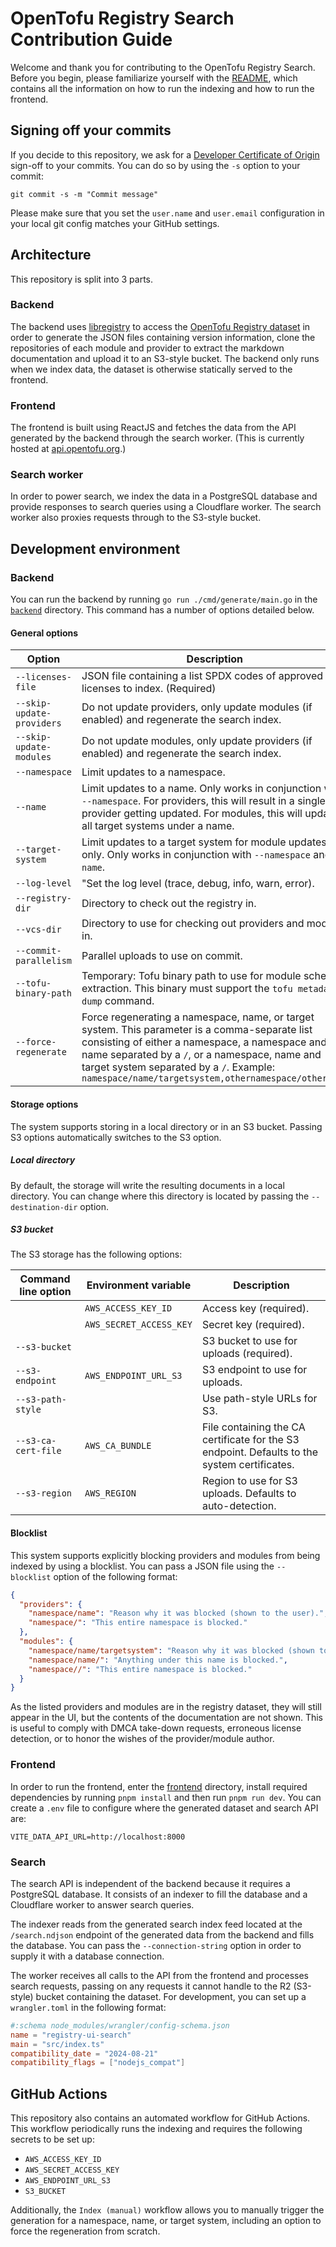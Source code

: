 # OpenTofu Registry Search Contribution Guide

Welcome and thank you for contributing to the OpenTofu Registry Search. Before you begin, please familiarize yourself with the [README](README.md), which contains all the information on how to run the indexing and how to run the frontend.

## Signing off your commits

If you decide to this repository, we ask for a [Developer Certificate of Origin](https://developercertificate.org/) sign-off to your commits. You can do so by using the `-s` option to your commit:

```
git commit -s -m "Commit message"
```

Please make sure that you set the `user.name` and `user.email` configuration in your local git config matches your GitHub settings.

## Architecture

This repository is split into 3 parts.

### Backend

The backend uses [libregistry](https://github.com/opentofu/libregistry) to access the [OpenTofu Registry dataset](https://github.com/opentofu/registry) in order to generate the JSON files containing version information, clone the repositories of each module and provider to extract the markdown documentation and upload it to an S3-style bucket. The backend only runs when we index data, the dataset is otherwise statically served to the frontend.

### Frontend

The frontend is built using ReactJS and fetches the data from the API generated by the backend through the search worker. (This is currently hosted at [api.opentofu.org](https://api.opentofu.org/).)

### Search worker

In order to power search, we index the data in a PostgreSQL database and provide responses to search queries using a Cloudflare worker. The search worker also proxies requests through to the S3-style bucket.

## Development environment

### Backend

You can run the backend by running `go run ./cmd/generate/main.go` in the [`backend`](backend) directory. This command
has a number of options detailed below.

#### General options

| Option                    | Description                                                                                                                                                                                                                                                                                             |
|---------------------------|---------------------------------------------------------------------------------------------------------------------------------------------------------------------------------------------------------------------------------------------------------------------------------------------------------|
| `--licenses-file`         | JSON file containing a list SPDX codes of approved licenses to index. (Required)                                                                                                                                                                                                                        |                                                                                                                                                                                                                       |
| `--skip-update-providers` | Do not update providers, only update modules (if enabled) and regenerate the search index.                                                                                                                                                                                                              |
| `--skip-update-modules`   | Do not update modules, only update providers (if enabled) and regenerate the search index.                                                                                                                                                                                                              |
| `--namespace`             | Limit updates to a namespace.                                                                                                                                                                                                                                                                           |
| `--name`                  | Limit updates to a name. Only works in conjunction with `--namespace`. For providers, this will result in a single provider getting updated. For modules, this will update all target systems under a name.                                                                                             |
| `--target-system`         | Limit updates to a target system for module updates only. Only works in conjunction with `--namespace` and `--name`.                                                                                                                                                                                    |
| `--log-level`             | "Set the log level (trace, debug, info, warn, error).                                                                                                                                                                                                                                                   |
| `--registry-dir`          | Directory to check out the registry in.                                                                                                                                                                                                                                                                 |
| `--vcs-dir`               | Directory to use for checking out providers and modules in.                                                                                                                                                                                                                                             |
| `--commit-parallelism`    | Parallel uploads to use on commit.                                                                                                                                                                                                                                                                      |
| `--tofu-binary-path`      | Temporary: Tofu binary path to use for module schema extraction. This binary must support the `tofu metadata dump` command.                                                                                                                                                                             |
| `--force-regenerate`      | Force regenerating a namespace, name, or target system. This parameter is a comma-separate list consisting of either a namespace, a namespace and a name separated by a `/`, or a namespace, name and target system separated by a `/`. Example: `namespace/name/targetsystem,othernamespace/othername` |

#### Storage options

The system supports storing in a local directory or in an S3 bucket. Passing S3 options automatically switches to the
S3 option.

##### Local directory

By default, the storage will write the resulting documents in a local directory. You can change where this directory
is located by passing the `--destination-dir` option.

##### S3 bucket

The S3 storage has the following options:

| Command line option | Environment variable    | Description                                                                                  |
|---------------------|-------------------------|----------------------------------------------------------------------------------------------|
|                     | `AWS_ACCESS_KEY_ID`     | Access key (required).                                                                       |
|                     | `AWS_SECRET_ACCESS_KEY` | Secret key (required).                                                                       |
| `--s3-bucket`       |                         | S3 bucket to use for uploads (required).                                                     |
| `--s3-endpoint`     | `AWS_ENDPOINT_URL_S3`   | S3 endpoint to use for uploads.                                                              |
| `--s3-path-style`   |                         | Use path-style URLs for S3.                                                                  |
| `--s3-ca-cert-file` | `AWS_CA_BUNDLE`         | File containing the CA certificate for the S3 endpoint. Defaults to the system certificates. |
| `--s3-region`       | `AWS_REGION`            | Region to use for S3 uploads. Defaults to auto-detection.                                    |

#### Blocklist

This system supports explicitly blocking providers and modules from being indexed by using a blocklist. You can pass a JSON file using the `--blocklist` option of the following format:

```json
{
  "providers": {
    "namespace/name": "Reason why it was blocked (shown to the user).",
    "namespace/": "This entire namespace is blocked."
  },
  "modules": {
    "namespace/name/targetsystem": "Reason why it was blocked (shown to the user).",
    "namespace/name/": "Anything under this name is blocked.",
    "namespace//": "This entire namespace is blocked."
  }
}
```

As the listed providers and modules are in the registry dataset, they will still appear in the UI, but the contents of
the documentation are not shown. This is useful to comply with DMCA take-down requests, erroneous license detection, or
to honor the wishes of the provider/module author.

### Frontend

In order to run the frontend, enter the [frontend](frontend) directory, install required dependencies by running
`pnpm install` and then run `pnpm run dev`. You can create a `.env` file to configure where the generated dataset and
search API are:

```env
VITE_DATA_API_URL=http://localhost:8000
```

### Search

The search API is independent of the backend because it requires a PostgreSQL database. It consists of an indexer to
fill the database and a Cloudflare worker to answer search queries.

The indexer reads from the generated search index feed located at the `/search.ndjson` endpoint of the generated data
from the backend and fills the database. You can pass the `--connection-string` option in order to supply it with a
database connection.

The worker receives all calls to the API from the frontend and processes search requests, passing on any requests it
cannot handle to the R2 (S3-style) bucket containing the dataset. For development, you can set up a `wrangler.toml` in
the following format:

```toml
#:schema node_modules/wrangler/config-schema.json
name = "registry-ui-search"
main = "src/index.ts"
compatibility_date = "2024-08-21"
compatibility_flags = ["nodejs_compat"]
```

## GitHub Actions

This repository also contains an automated workflow for GitHub Actions. This workflow periodically runs the indexing and
requires the following secrets to be set up:

- `AWS_ACCESS_KEY_ID`
- `AWS_SECRET_ACCESS_KEY`
- `AWS_ENDPOINT_URL_S3`
- `S3_BUCKET`

Additionally, the `Index (manual)` workflow allows you to manually trigger the generation for a namespace, name, or
target system, including an option to force the regeneration from scratch.
